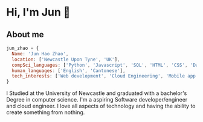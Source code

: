# Hi, I'm Jun 👋

## About me

```javascript
jun_zhao = {
  Name: 'Jun Hao Zhao',
  location: ['Newcastle Upon Tyne', 'UK'],
  compSci_languages: ['Python', 'Javascript', 'SQL', 'HTML', 'CSS', 'Dart'],
  human_languages: ['English', 'Cantonese'],
  tech_interests: ['Web development', 'Cloud Engineering', 'Mobile app development']
}
```
I Studied at the University of Newcastle and graduated with a bachelor's Degree in computer science. I'm a aspiring Software developer/engineer and cloud engineer. I love all aspects of technology and having the ability to create something from nothing.
